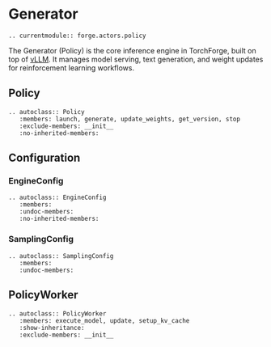 # Generator

```{eval-rst}
.. currentmodule:: forge.actors.policy
```

The Generator (Policy) is the core inference engine in TorchForge,
built on top of [vLLM](https://docs.vllm.ai/en/latest/).
It manages model serving, text generation, and weight updates for reinforcement learning workflows.

## Policy

```{eval-rst}
.. autoclass:: Policy
   :members: launch, generate, update_weights, get_version, stop
   :exclude-members: __init__
   :no-inherited-members:
```

## Configuration

### EngineConfig

```{eval-rst}
.. autoclass:: EngineConfig
   :members:
   :undoc-members:
   :no-inherited-members:
```

### SamplingConfig

```{eval-rst}
.. autoclass:: SamplingConfig
   :members:
   :undoc-members:
```

## PolicyWorker

```{eval-rst}
.. autoclass:: PolicyWorker
   :members: execute_model, update, setup_kv_cache
   :show-inheritance:
   :exclude-members: __init__
```
